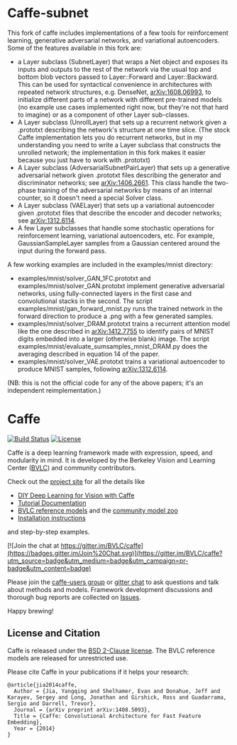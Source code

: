 # Caffe-subnet

This fork of caffe includes implementations of a few tools for reinforcement learning, generative adversarial 
networks, and variational autoencoders.  Some of the features available in this fork are:

- a Layer subclass (SubnetLayer) that wraps a Net object and exposes its inputs and outputs to the rest of the network
via the usual top and bottom blob vectors passed to Layer::Forward and Layer::Backward.  This can be used
for syntactical convenience in architectures with repeated network structures, e.g. DenseNet, 
[arXiv:1608.06993](https://arxiv.org/abs/1608.06993), to initialize different parts of a network with different
pre-trained models (no example use cases implemented right now, but they're not that hard to imagine) or as 
a component of other Layer sub-classes.
- A Layer subclass (UnrollLayer) that sets up a recurrent network given a .prototxt describing the network's structure
at one time slice.  (The stock Caffe implementation lets you do recurrent networks, but in my understanding you need to 
write a Layer subclass that constructs the unrolled network; the implementation in this fork makes it easier because you 
just have to work with .prototxt)
- A Layer subclass (AdversarialSubnetPairLayer) that sets up a generative adversarial network given .prototxt files describing
the generator and discriminator networks; see [arXiv:1406.2661](https://arxiv.org/abs/1406.2661).
This class handle the two-phase training of the adversarial networks by means of an internal counter, so it doesn't
need a special Solver class.
- A Layer subclass (VAELayer) that sets up a variational autoencoder given .prototxt files that describe the encoder and decoder networks;
see [arXiv:1312.6114](https://arxiv.org/abs/1312.6114).
- A few Layer subclasses that handle some stochastic operations for reinforcement learning, variational autoencoders, etc.  For example,
GaussianSampleLayer samples from a Gaussian centered around the input during the forward pass.

A few working examples are included in the examples/mnist directory:
- examples/mnist/solver_GAN_1FC.prototxt and examples/mnist/solver_GAN.prototxt implement generative adversarial networks, using fully-connected layers in the
first case and convolutional stacks in the second.  The script examples/mnist/gan_forward_mnist.py runs the trained network in 
the forward direction to produce a .png with a few generated samples.
- examples/mnist/solver_DRAM.prototxt trains a recurrent attention model like the one described in [arXiv:1412.7755](https://arxiv.org/abs/1412.7755)
to identify pairs of MNIST digits embedded into a larger (otherwise blank) image.  The script examples/mnist/evaluate_sumsamples_mnist_DRAM.py does the averaging 
described in equation 14 of the paper.
- examples/mnist/solver_VAE.prototxt trains a variational autoencoder to produce MNIST samples, following [arXiv:1312.6114](https://arxiv.org/abs/1312.6114).


(NB: this is not the official code for any of the above papers; it's an independent reimplementation.)


# Caffe

[![Build Status](https://travis-ci.org/BVLC/caffe.svg?branch=master)](https://travis-ci.org/BVLC/caffe)
[![License](https://img.shields.io/badge/license-BSD-blue.svg)](LICENSE)

Caffe is a deep learning framework made with expression, speed, and modularity in mind.
It is developed by the Berkeley Vision and Learning Center ([BVLC](http://bvlc.eecs.berkeley.edu)) and community contributors.

Check out the [project site](http://caffe.berkeleyvision.org) for all the details like

- [DIY Deep Learning for Vision with Caffe](https://docs.google.com/presentation/d/1UeKXVgRvvxg9OUdh_UiC5G71UMscNPlvArsWER41PsU/edit#slide=id.p)
- [Tutorial Documentation](http://caffe.berkeleyvision.org/tutorial/)
- [BVLC reference models](http://caffe.berkeleyvision.org/model_zoo.html) and the [community model zoo](https://github.com/BVLC/caffe/wiki/Model-Zoo)
- [Installation instructions](http://caffe.berkeleyvision.org/installation.html)

and step-by-step examples.

[![Join the chat at https://gitter.im/BVLC/caffe](https://badges.gitter.im/Join%20Chat.svg)](https://gitter.im/BVLC/caffe?utm_source=badge&utm_medium=badge&utm_campaign=pr-badge&utm_content=badge)

Please join the [caffe-users group](https://groups.google.com/forum/#!forum/caffe-users) or [gitter chat](https://gitter.im/BVLC/caffe) to ask questions and talk about methods and models.
Framework development discussions and thorough bug reports are collected on [Issues](https://github.com/BVLC/caffe/issues).

Happy brewing!

## License and Citation

Caffe is released under the [BSD 2-Clause license](https://github.com/BVLC/caffe/blob/master/LICENSE).
The BVLC reference models are released for unrestricted use.

Please cite Caffe in your publications if it helps your research:

    @article{jia2014caffe,
      Author = {Jia, Yangqing and Shelhamer, Evan and Donahue, Jeff and Karayev, Sergey and Long, Jonathan and Girshick, Ross and Guadarrama, Sergio and Darrell, Trevor},
      Journal = {arXiv preprint arXiv:1408.5093},
      Title = {Caffe: Convolutional Architecture for Fast Feature Embedding},
      Year = {2014}
    }
